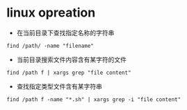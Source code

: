 # linux opreation

- 在当前目录下查找指定名称的字符串

``` find /path/ -name "filename" ```

- 当前目录搜索文件内容含有某字符的文件

``` find /path f | xargs grep "file content"  ```

- 查找指定类型文件含有某字符串

``` find /path f -name "*.sh" | xargs grep -i "file content" ```




